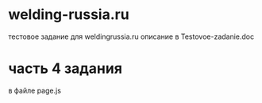 # welding-russia.ru
тестовое задание для weldingrussia.ru
описание в Testovoe-zadanie.doc
# часть 4 задания
в файле page.js
